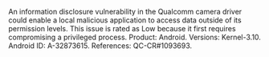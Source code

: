 An information disclosure vulnerability in the Qualcomm camera driver could enable a local malicious application to access data outside of its permission levels. This issue is rated as Low because it first requires compromising a privileged process. Product: Android. Versions: Kernel-3.10. Android ID: A-32873615. References: QC-CR#1093693.